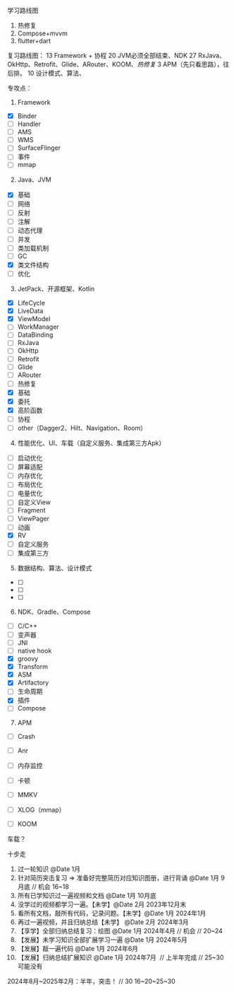 
学习路线图
1. 热修复
1. Compose+mvvm
2. flutter+dart

复习路线图：
13 Framework + 协程
20 JVM必须全部结束、NDK
27 RxJava、OkHttp、Retrofit、Glide、ARouter、KOOM、*热修复*
3 APM（先只看思路），往后排。
10 设计模式、算法、


专攻点：
1. Framework
- [x] Binder
- [ ] Handler
- [ ] AMS
- [ ] WMS
- [ ] SurfaceFlinger
- [ ] 事件
- [ ] mmap
2. Java、JVM
- [x] 基础
- [ ] 网络
- [ ] 反射
- [ ] 注解
- [ ] 动态代理
- [ ] 并发
- [ ] 类加载机制
- [ ] GC
- [x] 类文件结构
- [ ] 优化
3. JetPack、开源框架、Kotlin
- [x] LifeCycle
- [x] LiveData
- [x] ViewModel
- [ ] WorkManager
- [ ] DataBinding
- [ ] RxJava
- [ ] OkHttp
- [ ] Retrofit
- [ ] Glide
- [ ] ARouter
- [ ] 热修复
- [x] 基础
- [x] 委托
- [x] 高阶函数
- [ ] 协程
- [ ] other（Dagger2、Hilt、Navigation、Room）

4. 性能优化、UI、车载（自定义服务、集成第三方Apk）
- [ ] 启动优化
- [ ] 屏幕适配
- [ ] 内存优化
- [ ] 布局优化
- [ ] 电量优化
- [ ] 自定义View
- [ ] Fragment
- [ ] ViewPager
- [ ] 动画
- [x] RV
- [ ] 自定义服务
- [ ] 集成第三方
5. 数据结构、算法、设计模式
- [ ] 
- [ ] 
- [ ] 
6. NDK、Gradle、Compose
- [ ] C/C++
- [ ] 变声器
- [ ] JNI
- [ ] native hook
- [x] groovy
- [x] Transform
- [x] ASM
- [x] Artifactory
- [ ] 生命周期
- [x] 插件
- [ ] Compose
7. APM
- [ ] Crash
- [ ] Anr
- [ ] 内存监控
- [ ] 卡顿
- [ ] MMKV
- [ ] XLOG（mmap）
- [ ] KOOM


车载？

十步走
1. 过一轮知识 @Date 1月
2. 针对简历突击复习 => 准备好完整简历对应知识图册，进行背诵 @Date 1月 9月底 // 机会 16~18
3. 所有已学知识过一遍视频和文档 @Date 1月 10月底
4. 没学过的视频都学习一遍。【未学】@Date 2月 2023年12月末
5. 看所有文档，敲所有代码，记录问题。【未学】@Date 1月 2024年1月
6. 再过一遍视频，并且归纳总结【未学】 @Date 2月 2024年3月
7. 【享学】全部归纳总结复习：绘图 @Date 1月 2024年4月 // 机会 // 20~24
8. 【发展】未学习知识全部扩展学习一遍 @Date 1月 2024年5月
9. 【发展】敲一遍代码 @Date 1月 2024年6月
10. 【发展】归纳总结扩展知识 @Date 1月 2024年7月  // 上半年完成 // 25~30 可能没有

2024年8月~2025年2月：半年，突击！ // 30
16~20~25~30











